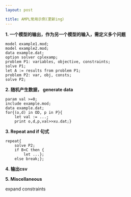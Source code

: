 ```yaml
---
layout: post

title: AMPL常用示例(更新ing）
---
```




**1. 一个模型的输出，作为另一个模型的输入，需定义多个问题**

 
    model example1.mod;
    model example2.mod;
    data example.dat;
	option solver cplexamp;
	problem P1: variables, objective, constraints;
	solve P1;
	let A := results from problem P1;
	problem P2: var, obj, consts;
	solve P2;


**2. 随机产生数据， generate data**

	param val >=0;
	include example.mod;
	data example.dat;
	for{(o,d) in OD, p in P}{
		let val := ...;
		print o,d,p,val>>xu.dat;}

**3. Repeat and if 句式**
	
	repeat{
		solve P2;
		if B<C then {
			let ...};
		else break;};

**4. 输出csv**



**5. Miscellaneous**

expand constraints 
 
